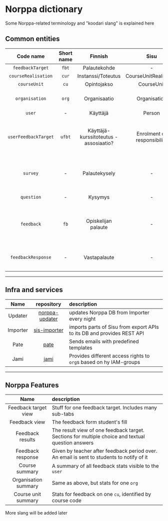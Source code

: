 # Norppa dictionary

Some Norppa-related terminology and "koodari slang" is explained here

## Common entities

|      Code name       | Short name |                Finnish                |            Sisu             |                             Additional info                             |
| :------------------: | :--------: | :-----------------------------------: | :-------------------------: | :---------------------------------------------------------------------: |
|   `feedbackTarget`   |   `fbt`    |             Palautekohde              |              -              |
| `courseRealisation`  |   `cur`    |          Instanssi/Toteutus           |    CourseUnitRealisation    |                                                                         |
|     `courseUnit`     |    `cu`    |              Opintojakso              |         CourseUnit          |                                                                         |
|    `organisation`    |   `org`    |             Organisaatio              |        Organisation         |                 Mostly study programmes, also faculties                 |
|        `user`        |     -      |               Käyttäjä                |           Person            |                                                                         |
| `userFeedbackTarget` |   `ufbt`   | Käyttäjä-kurssitoteutus -assosiaatio? | Enrolment or responsibility | Represent student's enrolment or a teacher's responsibility association |
|       `survey`       |     -      |             Palautekysely             |              -              |      Many levels: one by teacher, one by `org`, one by university       |
|      `question`      |     -      |                Kysymys                |              -              |                            `survey` has many                            |
|      `feedback`      |    `fb`    |          Opiskelijan palaute          |              -              |    json contains all of one student's answers to questions of survey    |
|  `feedbackResponse`  |     -      |             Vastapalaute              |              -              |               Given by teacher after feedback period over               |

---

## Infra and services

|   Name   |                                 repository                                 | description                                                            |
| :------: | :------------------------------------------------------------------------: | :--------------------------------------------------------------------- |
| Updater  | [norppa-updater](https://github.com/UniversityOfHelsinkiCS/norppa-updater) | updates Norppa DB from Importer every night                            |
| Importer |   [sis-importer](https://github.com/UniversityOfHelsinkiCS/sis-importer)   | imports parts of Sisu from export APIs to its DB and provides REST API |
|   Pate   |           [pate](https://github.com/UniversityOfHelsinkiCS/pate)           | Sends emails with predefined templates                                 |
|   Jami   |           [jami](https://github.com/UniversityOfHelsinkiCS/jami)           | Provides different access rights to `org`s based on hy IAM-groups      |

---

## Norppa Features

|         Name         | description                                                                                       |
| :------------------: | :------------------------------------------------------------------------------------------------ |
| Feedback target view | Stuff for one feedback target. Includes many sub-tabs                                             |
|    Feedback view     | The feedback form student's fill                                                                  |
|   Feedback results   | The result view of one feedback target. Sections for multiple choice and textual question answers |
|  Feedback response   | Given by teacher after feedback period over. An email is sent to students to notify of it         |
|    Course summary    | A summary of all feedback stats visible to the `user`                                             |
| Organisation summary | Same as above, but stats for one `org`                                                            |
| Course unit summary  | Stats for feedback on one `cu`, identified by course code                                         |

More slang will be added later
